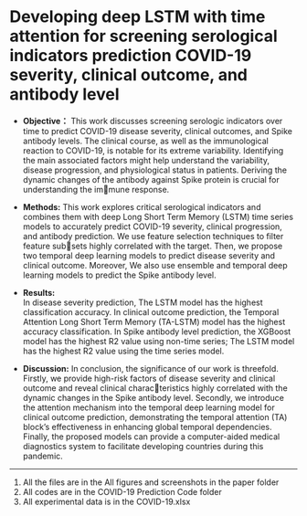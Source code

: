 #  Developing deep LSTM with time attention for screening serological indicators prediction COVID-19 severity, clinical outcome, and antibody level

- **Objective：** 
    This work discusses screening
serologic indicators over time to predict COVID-19 disease severity, clinical outcomes, and Spike antibody levels. The clinical course, as well as the immunological reaction to COVID-19, is notable for its extreme variability. Identifying the main associated factors might help understand the variability, disease progression, and physiological status in patients. Deriving the dynamic changes of the antibody against Spike protein is crucial for understanding the im￾mune response.

- **Methods:**
    This work explores critical serological indicators and combines them with deep Long Short Term Memory (LSTM) time series models to accurately predict COVID-19 severity, clinical progression, and antibody prediction. We use feature selection techniques to filter feature sub￾sets highly correlated with the target. Then, we propose two temporal deep learning models to predict disease severity and clinical outcome. Moreover, We also use ensemble and temporal deep learning models to predict the Spike antibody level.
- **Results:**  
    In disease severity prediction, The LSTM model
has the highest classification accuracy. In clinical outcome prediction, the Temporal Attention Long Short Term Memory (TA-LSTM) model has the highest accuracy classification. In Spike antibody level prediction, the XGBoost model
has the highest R2 value using non-time series; The LSTM model has the highest R2 value using the time series model.
- **Discussion:**
    In conclusion, the significance of our work is threefold. 
  Firstly, we provide high-risk factors of disease
severity and clinical outcome and reveal clinical charac￾teristics highly correlated with the dynamic changes in the Spike antibody level. Secondly, we introduce the attention mechanism into the temporal deep learning model
for clinical outcome prediction, demonstrating the temporal
attention (TA) block’s effectiveness in enhancing global
temporal dependencies. Finally, the proposed models can provide a computer-aided medical diagnostics system to facilitate developing countries during this pandemic.

----------

1. All the files are in the All figures and screenshots in the paper folder
2. All codes are in the COVID-19 Prediction Code folder
3. All experimental data is in the COVID-19.xlsx
